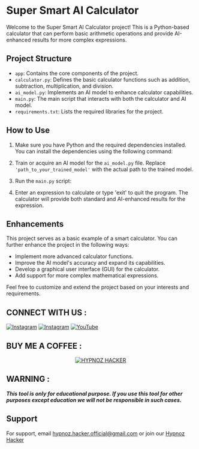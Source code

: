 # Super Smart AI Calculator

Welcome to the Super Smart AI Calculator project! This is a Python-based calculator that can perform basic arithmetic operations and provide AI-enhanced results for more complex expressions.

## Project Structure


- `app`: Contains the core components of the project.
- `calculator.py`: Defines the basic calculator functions such as addition, subtraction, multiplication, and division.
- `ai_model.py`: Implements an AI model to enhance calculator capabilities.
- `main.py`: The main script that interacts with both the calculator and AI model.
- `requirements.txt`: Lists the required libraries for the project.

## How to Use

1. Make sure you have Python and the required dependencies installed. You can install the dependencies using the following command:


2. Train or acquire an AI model for the `ai_model.py` file. Replace `'path_to_your_trained_model'` with the actual path to the trained model.

3. Run the `main.py` script:


4. Enter an expression to calculate or type 'exit' to quit the program. The calculator will provide both standard and AI-enhanced results for the expression.

## Enhancements

This project serves as a basic example of a smart calculator. You can further enhance the project in the following ways:

- Implement more advanced calculator functions.
- Improve the AI model's accuracy and expand its capabilities.
- Develop a graphical user interface (GUI) for the calculator.
- Add support for more complex mathematical expressions.

Feel free to customize and extend the project based on your interests and requirements.

## CONNECT WITH US :

[![Instagram](https://img.shields.io/badge/INSTAGRAM-FOLLOW-red?style=for-the-badge&logo=instagram)](https://www.instagram.com/hypnoz.hacker)
[![Instagram](https://img.shields.io/badge/WEBSITE-VISIT-yellow?style=for-the-badge&logo=blogger)](https://payhip.com/coderedhacker)
<a href="https://youtube.com/@hypnoz.hacker"><img title="YouTube" src="https://img.shields.io/badge/Hypnoz.Hackers-red?style=for-the-badge&logo=Youtube"></a>

## BUY ME A COFFEE :

<p align="center">
<a href="https://www.buymeacoffee.com/hypnozhackp"><img title="HYPNOZ HACKER" src="https://camo.githubusercontent.com/ae8af018f80649f3d379eb23dbf59acceaffa24e/68747470733a2f2f6c69626572617061792e636f6d2f6173736574732f776964676574732f646f6e6174652e737667"></a>
</p>

## WARNING : 
***This tool is only for educational purpose. If you use this tool for other purposes except education we will not be responsible in such cases.***

## Support

For support, email hypnoz.hacker.official@gmail.com or join our [Hypnoz Hacker](https://youtube.com/@hypnoz.hacker)

